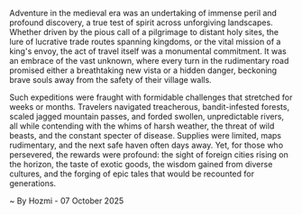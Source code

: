 
Adventure in the medieval era was an undertaking of immense peril and profound discovery, a true test of spirit across unforgiving landscapes. Whether driven by the pious call of a pilgrimage to distant holy sites, the lure of lucrative trade routes spanning kingdoms, or the vital mission of a king's envoy, the act of travel itself was a monumental commitment. It was an embrace of the vast unknown, where every turn in the rudimentary road promised either a breathtaking new vista or a hidden danger, beckoning brave souls away from the safety of their village walls.

Such expeditions were fraught with formidable challenges that stretched for weeks or months. Travelers navigated treacherous, bandit-infested forests, scaled jagged mountain passes, and forded swollen, unpredictable rivers, all while contending with the whims of harsh weather, the threat of wild beasts, and the constant specter of disease. Supplies were limited, maps rudimentary, and the next safe haven often days away. Yet, for those who persevered, the rewards were profound: the sight of foreign cities rising on the horizon, the taste of exotic goods, the wisdom gained from diverse cultures, and the forging of epic tales that would be recounted for generations.

~ By Hozmi - 07 October 2025
